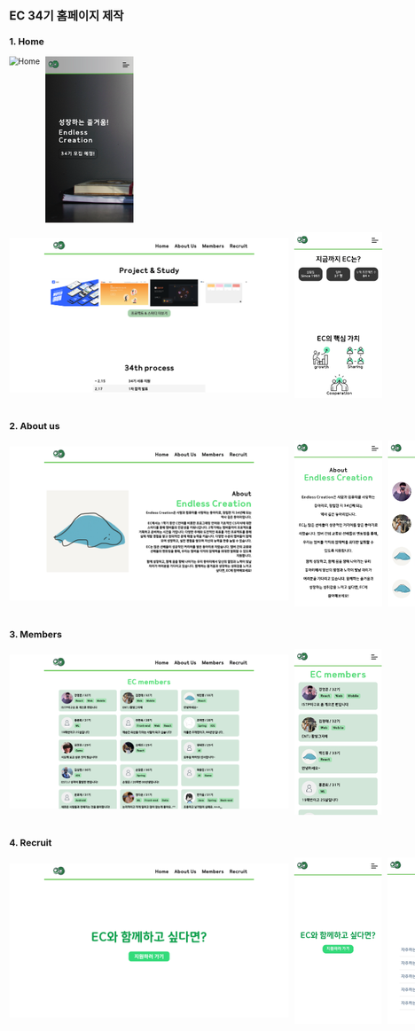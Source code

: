 ## EC 34기 홈페이지 제작

### 1. Home
<div style="display: flex; gap: 10px; flex-direction: row;">
    <img src="README_image/Home1.png" alt="Home" style="object-fit: contain;height:300px;">
    <img src="README_image/Home1_mobile.png" alt="Home" style="object-fit: contain;height:300px;"> 
</div>
<br>

<div style="display: flex; gap: 10px; flex-direction: row;">
    <img src="README_image/Home2.png" alt="Home" style="object-fit: contain;height:300px;">
    <img src="README_image/Home2_mobile.png" alt="Home" style="object-fit: contain;height:300px;">  
</div>
<br>

### 2. About us
<div style="display: flex; gap: 10px; flex-direction: row;">
    <img src="README_image/Aboutus.png" alt="Aboutus" style="object-fit: contain;height:300px;">
    <img src="README_image/Aboutus_mobile1.png" alt="Aboutus" style="object-fit: contain;height:300px;">
    <img src="README_image/Aboutus_mobile2.png" alt="Aboutus" style="object-fit: contain;height:300px;">  
</div>
<br>

### 3. Members
<div style="display: flex; gap: 10px; flex-direction: row;">
    <img src="README_image/Members.png" alt="Members" style="object-fit: contain;height:300px;">
    <img src="README_image/Members_mobile.png" alt="Members" style="object-fit: contain;height:300px;">  
</div>
<br>

### 4. Recruit
<div style="display: flex; gap: 10px; flex-direction: row;">
    <img src="README_image/Recruit.png" alt="Recruit" style="object-fit: contain;height:300px;">
    <img src="README_image/Recruit_mobile1.png" alt="Recruit" style="object-fit: contain;height:300px;">
    <img src="README_image/Recruit_mobile2.png" alt="Recruit" style="object-fit: contain;height:300px;">
</div>